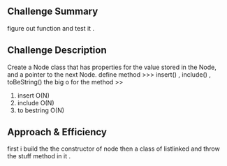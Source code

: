 ## Challenge Summary
figure out function and test it .

## Challenge Description
Create a Node class that has properties for the value stored in the Node, and a pointer to the next Node.
define method >>> insert() , include() , toBeString()
the big o for the method >>
1. insert O(N)
2. include O(N)
3. to bestring O(N)
## Approach & Efficiency 
first i build the the constructor of node then a class of listlinked  and throw the stuff method in it .

